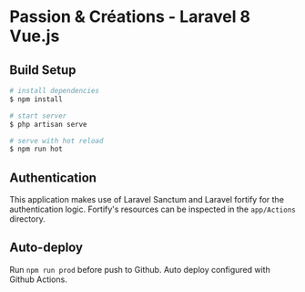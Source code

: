 # Passion & Créations - Laravel 8 Vue.js

## Build Setup

```bash
# install dependencies
$ npm install

# start server
$ php artisan serve

# serve with hot reload
$ npm run hot

```

## Authentication

This application makes use of Laravel Sanctum and Laravel fortify for the authentication logic. Fortify's resources can be inspected in the <code>app/Actions</code> directory.

## Auto-deploy

Run <code>npm run prod</code> before push to Github. Auto deploy configured with Github Actions.